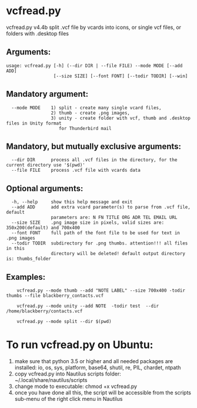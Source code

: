 # vcfread.pyvcfread.py v4.4b split .vcf file by vcards into icons, or single vcf files, or folders with .desktop files Arguments:---------```usage: vcfread.py [-h] (--dir DIR | --file FILE) --mode MODE [--add ADD]                  [--size SIZE] [--font FONT] [--todir TODIR] [--win]```Mandatory argument:-------------------```  --mode MODE    1) split - create many single vcard files,                  2) thumb - create .png images,                  3) unity - create folder with vcf, thumb and .desktop files in Unity format                     for Thunderbird mail```Mandatory, but mutually exclusive arguments:---------------------------------------------```  --dir DIR      process all .vcf files in the directory, for the current directory use '$(pwd)'  --file FILE    process .vcf file with vcards data```Optional arguments:---------------------```  -h, --help     show this help message and exit  --add ADD      add extra vcard parameter(s) to parse from .vcf file, default                 parameters are: N FN TITLE ORG ADR TEL EMAIL URL  --size SIZE    .png image size in pixels, valid sizes are: 350x200(default) and 700x400  --font FONT    full path of the font file to be used for text in .png images  --todir TODIR  subdirectory for .png thumbs. attention!!! all files in this                 directory will be deleted! default output directory is: thumbs_folder```Examples:--------```    vcfread.py --mode thumb --add "NOTE LABEL" --size 700x400 -todir thumbs --file blackberry_contacts.vcf    vcfread.py --mode unity --add NOTE  -todir test  --dir /home/blackberry/contacts.vcf    vcfread.py --mode split --dir $(pwd)```    # To run vcfread.py on Ubuntu:1. make sure that python 3.5 or higher and all needed packages are installed:    io, os, sys, platform, base64, shutil, re, PIL, chardet, ntpath2. copy vcfread.py into Nautilus scripts folder: ~/.local/share/nautilus/scripts3. change mode to executable:  chmod +x vcfread.py4. once you have done all this, the script will be accessible from the scripts sub-menu of the    right click menu in Nautilus